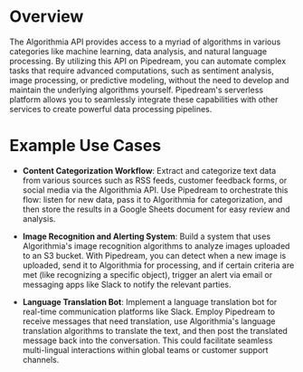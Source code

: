 # Overview

The Algorithmia API provides access to a myriad of algorithms in various categories like machine learning, data analysis, and natural language processing. By utilizing this API on Pipedream, you can automate complex tasks that require advanced computations, such as sentiment analysis, image processing, or predictive modeling, without the need to develop and maintain the underlying algorithms yourself. Pipedream's serverless platform allows you to seamlessly integrate these capabilities with other services to create powerful data processing pipelines.

# Example Use Cases

- **Content Categorization Workflow**: Extract and categorize text data from various sources such as RSS feeds, customer feedback forms, or social media via the Algorithmia API. Use Pipedream to orchestrate this flow: listen for new data, pass it to Algorithmia for categorization, and then store the results in a Google Sheets document for easy review and analysis.

- **Image Recognition and Alerting System**: Build a system that uses Algorithmia's image recognition algorithms to analyze images uploaded to an S3 bucket. With Pipedream, you can detect when a new image is uploaded, send it to Algorithmia for processing, and if certain criteria are met (like recognizing a specific object), trigger an alert via email or messaging apps like Slack to notify the relevant parties.

- **Language Translation Bot**: Implement a language translation bot for real-time communication platforms like Slack. Employ Pipedream to receive messages that need translation, use Algorithmia's language translation algorithms to translate the text, and then post the translated message back into the conversation. This could facilitate seamless multi-lingual interactions within global teams or customer support channels.
